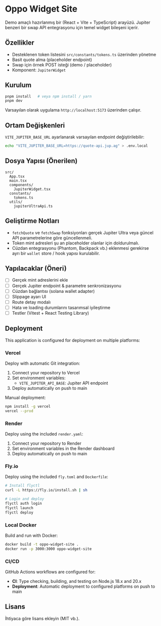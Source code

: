 # Oppo Widget Site

Demo amaçlı hazırlanmış bir (React + Vite + TypeScript) arayüzü. Jupiter benzeri bir swap API entegrasyonu için temel widget bileşeni içerir.

## Özellikler

- Desteklenen token listesini `src/constants/tokens.ts` üzerinden yönetme
- Basit quote alma (placeholder endpoint)
- Swap için örnek POST isteği (demo / placeholder)
- Komponent: `JupiterWidget`

## Kurulum

```bash
pnpm install   # veya npm install / yarn
pnpm dev
```

Varsayılan olarak uygulama `http://localhost:5173` üzerinden çalışır.

## Ortam Değişkenleri

`VITE_JUPITER_BASE_URL` ayarlanarak varsayılan endpoint değiştirilebilir:

```bash
echo "VITE_JUPITER_BASE_URL=https://quote-api.jup.ag" > .env.local
```

## Dosya Yapısı (Önerilen)

```
src/
  App.tsx
  main.tsx
  components/
    JupiterWidget.tsx
  constants/
    tokens.ts
  utils/
    jupiterUltraApi.ts
```

## Geliştirme Notları

- `fetchQuote` ve `fetchSwap` fonksiyonları gerçek Jupiter Ultra veya güncel API parametrelerine göre güncellenmeli.
- Token mint adresleri şu an placeholder olanlar için doldurulmalı.
- Cüzdan entegrasyonu (Phantom, Backpack vb.) eklenmesi gerekirse ayrı bir `wallet` store / hook yapısı kurulabilir.

## Yapılacaklar (Öneri)

- [ ] Gerçek mint adreslerini ekle
- [ ] Gerçek Jupiter endpoint & parametre senkronizasyonu
- [ ] Cüzdan bağlantısı (solana wallet adapter)
- [ ] Slippage ayarı UI
- [ ] Route detay modalı
- [ ] Hata ve loading durumlarını tasarımsal iyileştirme
- [ ] Testler (Vitest + React Testing Library)

## Deployment

This application is configured for deployment on multiple platforms:

### Vercel

Deploy with automatic Git integration:
1. Connect your repository to Vercel
2. Set environment variables:
   - `VITE_JUPITER_API_BASE`: Jupiter API endpoint
3. Deploy automatically on push to main

Manual deployment:
```bash
npm install -g vercel
vercel --prod
```

### Render

Deploy using the included `render.yaml`:
1. Connect your repository to Render
2. Set environment variables in the Render dashboard
3. Deploy automatically on push to main

### Fly.io

Deploy using the included `fly.toml` and `Dockerfile`:
```bash
# Install flyctl
curl -L https://fly.io/install.sh | sh

# Login and deploy
flyctl auth login
flyctl launch
flyctl deploy
```

### Local Docker

Build and run with Docker:
```bash
docker build -t oppo-widget-site .
docker run -p 3000:3000 oppo-widget-site
```

### CI/CD

GitHub Actions workflows are configured for:
- **CI**: Type checking, building, and testing on Node.js 18.x and 20.x
- **Deployment**: Automatic deployment to configured platforms on push to main

## Lisans

İhtiyaca göre lisans ekleyin (MIT vb.).